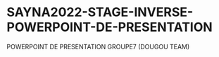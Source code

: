 # SAYNA2022-STAGE-INVERSE-POWERPOINT-DE-PRESENTATION
POWERPOINT DE PRESENTATION GROUPE7 (DOUGOU TEAM)
